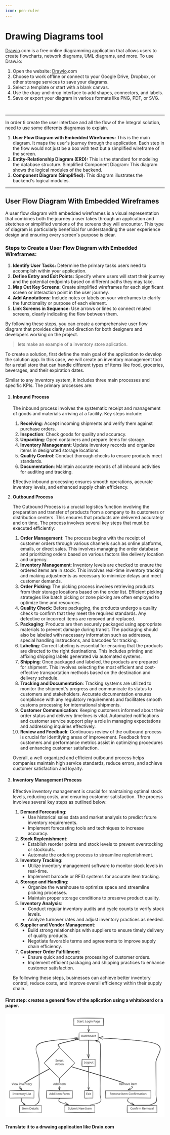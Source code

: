 ```yaml
---
icon: pen-ruler
---
```


# Drawing Diagrams tool

[Drawio](https://app.diagrams.net/).com is a free online diagramming application that allows users to create flowcharts, network diagrams, UML diagrams, and more. To use Draw.io:

1. Open the website: [Drawio](https://app.diagrams.net/).com
2. Choose to work offline or connect to your Google Drive, Dropbox, or other storage services to save your diagrams.
3. Select a template or start with a blank canvas.
4. Use the drag-and-drop interface to add shapes, connectors, and labels.
5. Save or export your diagram in various formats like PNG, PDF, or SVG.

<figure><img src="../../.gitbook/assets/Captura de pantalla 2025-08-17 a la(s) 8.13.17 a.m..png" alt="" width="375"><figcaption></figcaption></figure>

***

In order ti create the user interface and all the flow of the Integral solution, need to use some diferents diagramas to explain.

1. **User Flow Diagram with Embedded Wireframes:** This is the main diagram. It maps the user's journey through the application. Each step in the flow would not just be a box with text but a simplified wireframe of the screen.&#x20;
2. **Entity-Relationship Diagram (ERD):** This is the standard for modeling the database structure. Simplified Component Diagram: This diagram shows the logical modules of the backend.
3. **Component Diagram (Simplified):** This diagram illustrates the backend's logical modules.

***

## User Flow Diagram With Embedded Wireframes

A user flow diagram with embedded wireframes is a visual representation that combines both the journey a user takes through an application and sketches or simplified versions of the screens they will encounter. This type of diagram is particularly beneficial for understanding the user experience design and ensuring every screen's purpose is clear.

### Steps to Create a User Flow Diagram with Embedded Wireframes:

1. **Identify User Tasks:** Determine the primary tasks users need to accomplish within your application.
2. **Define Entry and Exit Points:** Specify where users will start their journey and the potential endpoints based on different paths they may take.
3. **Map Out Key Screens:** Create simplified wireframes for each significant screen or interaction point in the user journey.
4. **Add Annotations:** Include notes or labels on your wireframes to clarify the functionality or purpose of each element.
5. **Link Screens in Sequence:** Use arrows or lines to connect related screens, clearly indicating the flow between them.

By following these steps, you can create a comprehensive user flow diagram that provides clarity and direction for both designers and developers working on the project.

> lets make an example of a inventory store aplication.

To create a solution, first define the main goal of the application to develop the solution app. In this case, we will create an inventory management tool for a retail store that can handle different types of items like food, groceries, beverages, and their expiration dates.

Similar to any inventory system, it includes three main processes and specific KPIs. The primary processes are:

1.  #### Inbound Process

    The inbound process involves the systematic receipt and management of goods and materials arriving at a facility. Key steps include:

    1. **Receiving**: Accept incoming shipments and verify them against purchase orders.
    2. **Inspection**: Check goods for quality and accuracy.
    3. **Unpacking**: Open containers and prepare items for storage.
    4. **Inventory Management**: Update inventory records and organize items in designated storage locations.
    5. **Quality Control**: Conduct thorough checks to ensure products meet standards.
    6. **Documentation**: Maintain accurate records of all inbound activities for auditing and tracking.

    Effective inbound processing ensures smooth operations, accurate inventory levels, and enhanced supply chain efficiency.
2.  **Outbound Process**

    The Outbound Process is a crucial logistics function involving the preparation and transfer of products from a company to its customers or distribution centers. This ensures that products are delivered accurately and on time. The process involves several key steps that must be executed efficiently:

    1. **Order Management**: The process begins with the receipt of customer orders through various channels such as online platforms, emails, or direct sales. This involves managing the order database and prioritizing orders based on various factors like delivery location and urgency.
    2. **Inventory Management**: Inventory levels are checked to ensure the ordered items are in stock. This involves real-time inventory tracking and making adjustments as necessary to minimize delays and meet customer demands.
    3. **Order Picking**: The picking process involves retrieving products from their storage locations based on the order list. Efficient picking strategies like batch picking or zone picking are often employed to optimize time and resources.
    4. **Quality Check**: Before packaging, the products undergo a quality check to confirm that they meet the required standards. Any defective or incorrect items are removed and replaced.
    5. **Packaging**: Products are then securely packaged using appropriate materials to prevent damage during transit. The packaging should also be labeled with necessary information such as addresses, special handling instructions, and barcodes for tracking.
    6. **Labeling**: Correct labeling is essential for ensuring that the products are directed to the right destinations. This includes printing and affixing shipping labels generated via automated systems.
    7. **Shipping**: Once packaged and labeled, the products are prepared for shipment. This involves selecting the most efficient and cost-effective transportation methods based on the destination and delivery schedule.
    8. **Tracking and Documentation**: Tracking systems are utilized to monitor the shipment's progress and communicate its status to customers and stakeholders. Accurate documentation ensures compliance with any regulatory requirements and facilitates smooth customs processing for international shipments.
    9. **Customer Communication**: Keeping customers informed about their order status and delivery timelines is vital. Automated notifications and customer service support play a role in managing expectations and addressing inquiries effectively.
    10. **Review and Feedback**: Continuous review of the outbound process is crucial for identifying areas of improvement. Feedback from customers and performance metrics assist in optimizing procedures and enhancing customer satisfaction.

    Overall, a well-organized and efficient outbound process helps companies maintain high service standards, reduce errors, and achieve customer satisfaction and loyalty.
3.  #### Inventory Management Process

    Effective inventory management is crucial for maintaining optimal stock levels, reducing costs, and ensuring customer satisfaction. The process involves several key steps as outlined below:

    1. **Demand Forecasting**:
       * Use historical sales data and market analysis to predict future inventory requirements.
       * Implement forecasting tools and techniques to increase accuracy.
    2. **Stock Replenishment**:
       * Establish reorder points and stock levels to prevent overstocking or stockouts.
       * Automate the ordering process to streamline replenishment.
    3. **Inventory Tracking**:
       * Utilize inventory management software to monitor stock levels in real-time.
       * Implement barcode or RFID systems for accurate item tracking.
    4. **Storage and Handling**:
       * Organize the warehouse to optimize space and streamline picking processes.
       * Maintain proper storage conditions to preserve product quality.
    5. **Inventory Analysis**:
       * Conduct regular inventory audits and cycle counts to verify stock levels.
       * Analyze turnover rates and adjust inventory practices as needed.
    6. **Supplier and Vendor Management**:
       * Build strong relationships with suppliers to ensure timely delivery of quality products.
       * Negotiate favorable terms and agreements to improve supply chain efficiency.
    7. **Customer Order Fulfillment**:
       * Ensure quick and accurate processing of customer orders.
       * Implement efficient packaging and shipping practices to enhance customer satisfaction.

    By following these steps, businesses can achieve better inventory control, reduce costs, and improve overall efficiency within their supply chain.

#### First step: creates a general flow of the aplication using a whiteboard or a paper.

<img src="../../.gitbook/assets/file.excalidraw (16).svg" alt="" class="gitbook-drawing">

#### Translate it to a drwaing application like Draio.com

<figure><img src="../../.gitbook/assets/Captura de pantalla 2025-08-17 a la(s) 9.10.10 a.m..png" alt=""><figcaption></figcaption></figure>
